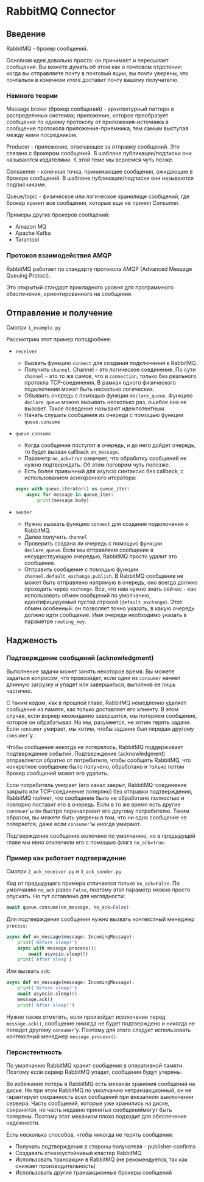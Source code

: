 # RabbitMQ Connector

## Введение

RabbitMQ - брокер сообщений.

Основная идея довольно проста: он принимает и пересылает сообщения. Вы можете думать об этом как о почтовом отделении: когда вы отправляете почту в почтовый ящик, вы почти уверены, что почтальон в конечном итоге доставит почту вашему получателю.

### Немного теории

Message broker (брокер сообщений) - архитектурный паттерн в распределнных системах; приложение, которое преобразует сообщение по одному протоколу от приложения-источника в сообщение протокола приложение-приемника, тем самым выступая между ними посредником.

Producer - приложение, отвечающее за отправку сообщений. Это связано с брокером сообщений. В шаблоне публикации/подписки они называются издателями. К этой теме мы вернемся чуть позже.

Consuemer - конечная точка, принимающее сообщения, ожидающие в брокере сообщений. В шаблоне публикации/подписки они называются подписчиками.

Queue/topic - физическое или логическое хранилище сообщений, где брокер хранит все сообщения, которые еще не принял Consumer.

Примеры других брокеров сообщений:

-   Amazon MQ
-   Apache Kafka
-   Tarantool

### Протокол взаимодействия AMQP

RabbitMQ работает по стандарту протокола AMQP (Advanced Message Queuing Protocl).

Это открытый стандарт прикладного уровня для программного обеспечения, ориентированного на сообщения.

## Отправление и получение

Смотри `1_example.py`

Рассмотрим этот пример поподробнее:

-   `receiver`
    -   Вызвать функцию `connect` для создания подключения к RabbitMQ.
    -   Получить `channel`. Channel - это логическое соединение. По сути `channel` - это то же самое, что и `connection`, только без реального протокла TCP-соединения. В рамках одного физического подключения может быть несколько логических.
    -   Объявить очередь с помощью функции `declare_queue`. Функцию `declare_queue` можно вызывать несколько раз, ошибок она не вызовет. Такое поведение называют идемпотентным.
    -   Начать слушать сообщения из очереди с помощью функции `queue.consume`

-   `queue.consume`
    -   Когда сообщение поступит в очередь, и до него дойдет очередь, то будет вызван callback `on_message`.
    -   Параметр `no_ack=True` означает, что обработку сообщений не нужно подтверждать. Об этом поговрим чуть попозже.
    -   Есть более привычный для asyncio синтаксис без callback, с использованием асинхронного итератора:
    ```python
    async with queue.iterator() as queue_iter:
        async for message in queue_iter:
            print(message.body)
    ```

-   `sender`
    -   Нужно вызвать функцию `connect` для создания подключения к RabbitMQ.
    -   Далее получить `channel`
    -   Проверить создана ли очередь с помощью функции `declare_queue`. Если мы отправляем сообщение в несуществующую очередью, RabbitMQ просто удалит это сообщение.
    -   Отправить сообщение с помощью функции `channel.default_exchange.publish`. В RabbitMQ сообщение не может быть отправлено напрямую в очередь, оно всегда должно проходить через `exchange`. Все, что нам нужно знать сейчас - как использовать обмен сообщений по умолчанию, идентифицируемый пустой строкой (`default_exchange`). Этот обмен особенный: он позволяет точно указать, в какую очередь должно идти сообщение. Имя очереди необходимо указать в параметре `routing_key`.

## Надженость

### Подтверждение сообщений (acknowledgment)

Выполнение задачи может занять некоторое время. Вы можете задаться вопросом, что произойдет, если одни из `consumer` начнет длинную загрузку и упадет или завершиться, выполнив ее лишь частично.

С таким кодом, как в прошлой главе, RabbitMQ немедленно удаляет сообщение из памяти, как только доставляет его клиенту. В этом случае, если воркер неожиданно завершится, мы потеряем сообщение, которое он обрабатывал. Но мы, разумеется, не хотим терять задачи. Если `consumer` умирает, мы хотим, чтобы задание был передан другому `consumer`'у.

Чтобы сообщение никогда не потерялось, RabbitMQ поддерживает подтверждение событий. Подтверждение (acknowledgment) отправляется обратно от потребителя, чтобы сообщить RabbitMQ, что конкретное сообщение было получено, обработано и только потом брокер сообщений может его удалить.

Если потребитель умирает (его канал закрыт, RabbitMQ-соединение закрыто или TCP-соединение потеряно) без отправки подтверждения, RabbitMQ поймет, что сообщение было не обработано полностью и повторно поставит его в очередь. Если в то же время есть другие `consmuer`'ы он быстро перенаправит его другому потребителю. Таким образом, вы можете быть уверены в том, что ни одно сообщение не потеряется, даже если `consumer`'ы иногда умирают.

Подтверждение сообщение включено по умолчанию, но в предыдущей главе мы явно отключили его с помощью флага `no_ack=True`.

### Пример как работает подтверждение

Смотри `2_ack_receiver.py` и `3_ack_sender.py`

Код от предыдущего примера отличается только `no_ack=False`. По умолчанию `no_ack` равен `False`, поэтому этот параметр можно просто опускать. Но тут оставлено для наглядности:

```python
await queue.consume(on_message, no_ack=False)
```

Для подтверждения сообщения нужно вызвать контекстный менеджер `process`:

```python
async def on_message(message: IncomingMessage):
    print('Before sleep!')
    async with message.process():
        await asyncio.sleep(5)
    print('After sleep')
```

Или вызвать `ack`:

```python
async def on_message(message: IncomingMessage):
    print('Before sleep!')
    await asyncio.sleep(5)
    message.ack()
    print('After sleep!')
```

Нужно также отметить, если произойдет исключение перед `message.ack()`, сообщение никогда не будет подтверждено и никогда не попадет другому `consumer`'у. Поэтому для этого следует использовать контекстный менеджер `message.process()`.

### Персистентность

По умолчанию RabbitMQ хранит сообщения в оперативной памяти. Поэтому если сервер RabbitMQ упадет, сообщения будут утеряны.

Во избежание потерь в RabbitMQ есть механзи хранения сообщений на диске. Но при этом RabbitMQ по умолчанию нетранзакционный, он не гарантирует сохранность всех сообщений при внезапном выключении сервера. Часть сообщений, которые уже хранились на диске, сохранятся, но часть недавно принятых сообщениймогут быть потеряны. Поэтому этот механизм плохо подходит для обеспечения надежности.

Есть несколько способов, чтобы никогда не терять сообщения:

-   Получать подтверждения в стороны получателя - publisher-confirms
-   Создавать отказоустойчивый кластер RabbitMQ
-   Использовать транзакции в RabbitMQ (не рекомендуется, так как снижает производительность)
-   Использовать другие транзакционные брокеры сообщений
